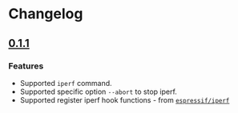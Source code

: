 # Changelog

## [0.1.1](https://github.com/espressif/iperf-cmd/commits/v0.1.1)

### Features

- Supported `iperf` command.
- Supported specific option `--abort` to stop iperf.
- Supported register iperf hook functions - from [`espressif/iperf`]()

